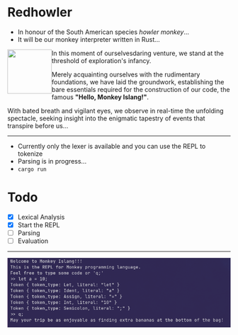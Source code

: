 # Redhowler

- In honour of the South American species *howler monkey*...
- It will be our monkey interpreter written in Rust... 

<img align="left" width="100" height="100" src="https://rustacean.net/assets/rustacean-orig-noshadow.svg">
In this moment of ourselvesdaring venture, we stand at the threshold of 
exploration's infancy. 

Merely acquainting ourselves with the rudimentary foundations, we have
laid the groundwork, establishing the bare essentials required for the 
construction of our code, the famous **"Hello, Monkey Islang!"**. 

With bated breath and vigilant eyes, we observe in real-time the unfolding 
spectacle, seeking insight into the enigmatic tapestry of events that transpire
before us...

---

- Currently only the lexer is available and you can use the REPL to tokenize
- Parsing is in progress...
- `cargo run`


# Todo

- [x] Lexical Analysis
- [x] Start the REPL
- [ ] Parsing
- [ ] Evaluation

---
![](https://github.com/gthvn1/redhowler/blob/master/screenshots/lexer.png)
